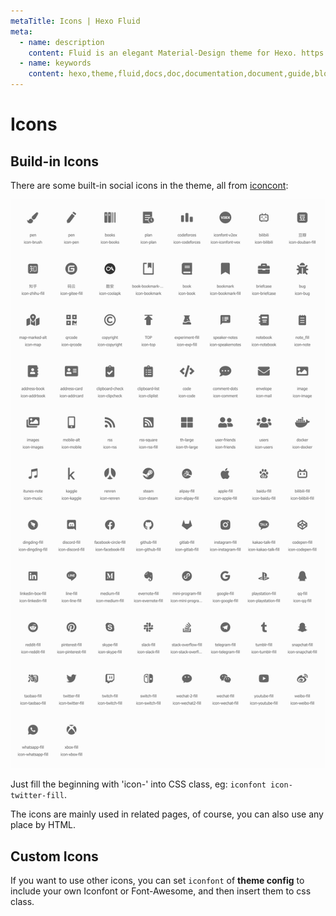 ```yaml
---
metaTitle: Icons | Hexo Fluid
meta:
  - name: description
    content: Fluid is an elegant Material-Design theme for Hexo. https://github.com/fluid-dev/hexo-theme-fluid
  - name: keywords
    content: hexo,theme,fluid,docs,doc,documentation,document,guide,blog,post,article
---
```


# Icons

## Build-in Icons

There are some built-in social icons in the theme, all from [iconcont](https://www.iconcont.cn/):

![icons](../../.vuepress/public/iconfont.png)

Just fill the beginning with 'icon-' into CSS class, eg: `iconfont icon-twitter-fill`.

The icons are mainly used in related pages, of course, you can also use any place by HTML. 

## Custom Icons

If you want to use other icons, you can set `iconfont` of **theme config** to include your own Iconfont or Font-Awesome, and then insert them to css class.
